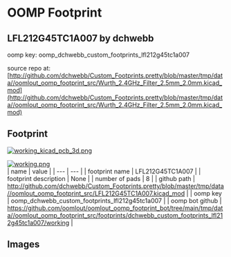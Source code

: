 # OOMP Footprint  
## LFL212G45TC1A007  by dchwebb  
  
oomp key: oomp_dchwebb_custom_footprints_lfl212g45tc1a007  
  
source repo at: [http://github.com/dchwebb/Custom_Footprints.pretty/blob/master/tmp/data//oomlout_oomp_footprint_src/Wurth_2.4GHz_Filter_2.5mm_2.0mm.kicad_mod](http://github.com/dchwebb/Custom_Footprints.pretty/blob/master/tmp/data//oomlout_oomp_footprint_src/Wurth_2.4GHz_Filter_2.5mm_2.0mm.kicad_mod)  
## Footprint  
  
[![working_kicad_pcb_3d.png](working_kicad_pcb_3d_600.png)](working_kicad_pcb_3d.png)  
  
[![working.png](working_600.png)](working.png)  
| name | value | 
| --- | --- | 
| footprint name | LFL212G45TC1A007 | 
| footprint description | None | 
| number of pads | 8 | 
| github path | http://github.com/dchwebb/Custom_Footprints.pretty/blob/master/tmp/data//oomlout_oomp_footprint_src/LFL212G45TC1A007.kicad_mod | 
| oomp key | oomp_dchwebb_custom_footprints_lfl212g45tc1a007 | 
| oomp bot github | https://github.com/oomlout/oomlout_oomp_footprint_bot/tree/main/tmp/data//oomlout_oomp_footprint_src/footprints/dchwebb_custom_footprints_lfl212g45tc1a007/working | 
## Images  
